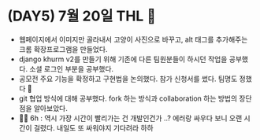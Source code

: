 # (DAY5) 7월 20일 THL 🤞

 - 웹페이지에서 이미지만 골라내서 고양이 사진으로 바꾸고, alt 태그를 추가해주는 크롬 확장프로그램을 만들었다.
 - django khurm v2를 만들기 위해 기존에 다른 팀원분들이 하시던 작업을 공부했다. 소셜 로그인 부분을 공부했다.
 - 공모전 주요 기능을 확정하고 구현법을 논의했다. 참가 신청서를 썼다. 팀명도 정했다 👧
 - git 협업 방식에 대해 공부했다. fork 하는 방식과 collaboration 하는 방법의 장단점을 알아보았다.
 - 🏃‍♀️ 6h : 역시 가장 시간이 빨리가는 건 개발인건가 ..? 에러랑 싸우다 보니 오랜 시간이 걸렸다. 내일도 또 싸워야지 기다려라 하하

